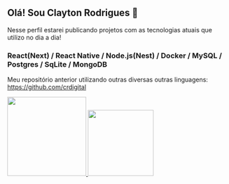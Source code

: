 ## Olá! Sou Clayton Rodrigues 👋
Nesse perfil estarei publicando projetos com as tecnologias atuais que utilizo no dia a dia!
### React(Next) / React Native / Node.js(Nest) / Docker / MySQL / Postgres / SqLite / MongoDB

<!--
- 🔭 Dev Full-stack < React(Next) / React Native / Node(Nest) / Docker / MySQL / Posrgres / SqLite / MongoDB />
- 🌱 Atualmente estou me aperfeiçoando para trabalhar com aplicações distribuídas.
- ✉️ Me contate através do email: clayton.rodrigues.developer@gmail.com
-->

 Meu repositório anterior utilizando outras diversas outras linguagens: [https://github.com/crdigital ](https://github.com/crdigital)

<div>
  <a href="https://github.com/claytondeveloper">
  <img height="180em" src="https://github-readme-stats.vercel.app/api?username=claytondeveloper&show_icons=true&theme=dark&include_all_commits=true&count_private=true">
  <img height="150em" src="https://github-readme-stats.vercel.app/api/top-langs?username=claytondeveloper&layout=compact&langs_cont=16&theme=dark">
</div>



<!-- - 👯 I’m looking to collaborate on 
- 🤔 I’m looking for help with ...
- 💬 Ask me about ...
- 📫 How to reach me: ...
- 😄 Pronouns: ...
-->


<!--
**claytondeveloper/claytondeveloper** is a ✨ _special_ ✨ repository because its `README.md` (this file) appears on your GitHub profile.

Here are some ideas to get you started:

- ⚡ Fun fact: ...
-->

